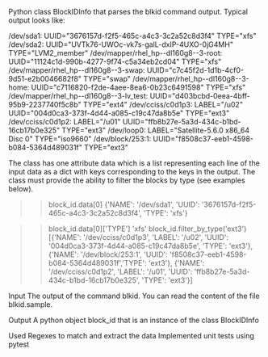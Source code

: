 Python class BlockIDInfo that parses the blkid command output. Typical output looks like:

/dev/sda1: UUID="3676157d-f2f5-465c-a4c3-3c2a52c8d3f4" TYPE="xfs"
/dev/sda2: UUID="UVTk76-UWOc-vk7s-galL-dxIP-4UXO-0jG4MH" TYPE="LVM2_member"
/dev/mapper/rhel_hp--dl160g8--3-root: UUID="11124c1d-990b-4277-9f74-c5a34eb2cd04" TYPE="xfs"
/dev/mapper/rhel_hp--dl160g8--3-swap: UUID="c7c45f2d-1d1b-4cf0-9d51-e2b0046682f8" TYPE="swap"
/dev/mapper/rhel_hp--dl160g8--3-home: UUID="c7116820-f2de-4aee-8ea6-0b23c6491598" TYPE="xfs"
/dev/mapper/rhel_hp--dl160g8--3-lv_test: UUID="d403bcbd-0eea-4bff-95b9-2237740f5c8b" TYPE="ext4"
/dev/cciss/c0d1p3: LABEL="/u02" UUID="004d0ca3-373f-4d44-a085-c19c47da8b5e" TYPE="ext3"
/dev/cciss/c0d1p2: LABEL="/u01" UUID="ffb8b27e-5a3d-434c-b1bd-16cb17b0e325" TYPE="ext3"
/dev/loop0: LABEL="Satellite-5.6.0 x86_64 Disc 0" TYPE="iso9660"
/dev/block/253:1: UUID="f8508c37-eeb1-4598-b084-5364d489031f" TYPE="ext3"

The class has one attribute data which is a list representing each line
of the input data as a dict with keys corresponding to the keys in the
output.
The class must provide the ability to filter the blocks by type (see examples below).

>> block_id.data[0]
{'NAME': '/dev/sda1', 'UUID': '3676157d-f2f5-465c-a4c3-3c2a52c8d3f4', 'TYPE': 'xfs'}
    
>> block_id.data[0]['TYPE']
'xfs'
>> block_id.filter_by_type('ext3')
[{'NAME': '/dev/cciss/c0d1p3', 'LABEL': '/u02', 'UUID': '004d0ca3-373f-4d44-a085-c19c47da8b5e',
  'TYPE': 'ext3'},
 {'NAME': '/dev/block/253:1', 'UUID': 'f8508c37-eeb1-4598-b084-5364d489031f','TYPE': 'ext3'},
 {'NAME': '/dev/cciss/c0d1p2', 'LABEL': '/u01', 'UUID': 'ffb8b27e-5a3d-434c-b1bd-16cb17b0e325',
  'TYPE': 'ext3'}]

Input
The output of the command blkid. You can read the content of the file blkid.sample.

Output
A python object block_id that is an instance of the class BlockIDInfo 

Used Regexes to match and extract the data
Implemented unit tests using pytest 

